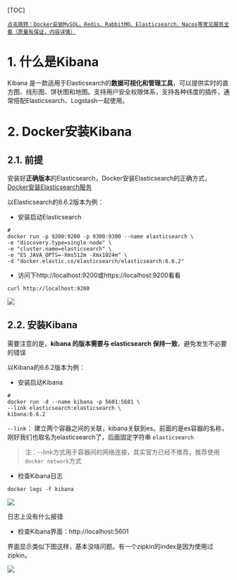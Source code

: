 [TOC]

[`点击跳转：Docker安装MySQL、Redis、RabbitMQ、Elasticsearch、Nacos等常见服务全套（质量有保证，内容详情）`](https://blog.csdn.net/yuchangyuan5237/article/details/130866065)

# 1. 什么是Kibana

Kibana 是一款适用于Elasticsearch的**数据可视化和管理工具**，可以提供实时的直方图、线形图、饼状图和地图。支持用户安全权限体系，支持各种纬度的插件，通常搭配Elasticsearch、Logstash一起使用。

# 2. Docker安装Kibana

## 2.1. 前提

安装好**正确版本**的Elasticsearch，Docker安装Elasticsearch的正确方式，[Docker安装Elasticsearch服务](https://blog.csdn.net/yuchangyuan5237/article/details/132014872)

以Elasticsearch的6.6.2版本为例：

* 安装启动Elasticsearch

```shell
# 
docker run -p 9200:9200 -p 9300:9300 --name elasticsearch \
-e "discovery.type=single-node" \
-e "cluster.name=elasticsearch" \
-e "ES_JAVA_OPTS=-Xms512m -Xmx1024m" \
-d "docker.elastic.co/elasticsearch/elasticsearch:6.6.2"
```

* 访问下http://localhost:9200或https://localhost:9200看看

```shell
curl http://localhost:9200
```

![](https://firefish-dev-images.oss-cn-hangzhou.aliyuncs.com/dev-images/Snip20230801_2.png)

## 2.2. 安装Kibana

需要注意的是，**kibana 的版本需要与 elasticsearch 保持一致**，避免发生不必要的错误

以Kibana的6.6.2版本为例：

* 安装启动Kibana

```shell
# 
docker run -d --name kibana -p 5601:5601 \
--link elasticsearch:elasticsearch \
kibana:6.6.2
```

`--link`： 建立两个容器之间的关联，kibana关联到es。前面的是es容器的名称，刚好我们也取名为elasticsearch了，后面固定字符串 `elasticsearch`

> 注：--link方式用于容器间的网络连接，其实官方已经不推荐，推荐使用`docker network`方式

* 检查Kibana日志

```shell
docker logs -f kibana
```

![](https://firefish-dev-images.oss-cn-hangzhou.aliyuncs.com/dev-images/Snip20230722_6.png)

日志上没有什么报错

* 检查Kibana界面：http://localhost:5601

界面显示类似下图这样，基本没啥问题。有一个zipkin的index是因为使用过zipkin。

![](https://firefish-dev-images.oss-cn-hangzhou.aliyuncs.com/dev-images/Snip20230722_7.png)

